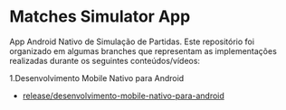 # Matches Simulator App

App Android Nativo de Simulação de Partidas. Este repositório foi organizado em algumas branches que representam as implementações realizadas durante os seguintes conteúdos/vídeos:

1.Desenvolvimento Mobile Nativo para Android
  - [release/desenvolvimento-mobile-nativo-para-android](https://github.com/Felipesjc17/matches-simulator-app.git)


